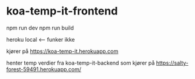 # koa-temp-it-frontend


npm run dev
npm run build

heroku local <-- funker ikke

kjører på 
https://koa-temp-it.herokuapp.com

henter temp verdier fra koa-temp-it-backend
som kjører på
https://salty-forest-59491.herokuapp.com/